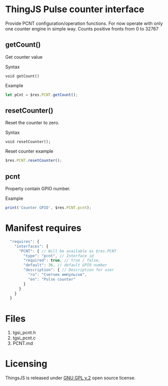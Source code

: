 # ThingJS Pulse counter interface

Provide PCNT configuration/operation functions.
For now operate with only one counter engine in simple way.
Counts positive fronts from 0 to 32767 

## getCount()
Get counter value

Syntax
```text
void getCount()
```
Example
```js
let pCnt = $res.PCNT.getCount();
```

## resetCounter()
Reset the counter to zero.

Syntax
```text
void resetCounter();
```

Reset counter example
```js
$res.PCNT.resetCounter();
```

## pcnt
Property contain GPIO number.

Example
```js
print('Counter GPIO', $res.PCNT.pcnt);
```

# Manifest requires
```js
  "requires": {
    "interfaces": {
      "PCNT": { // Will be available as $res.PCNT
        "type": "pcnt", // Interface id
        "required": true, // true / false,
        "default": 36, // default GPIO number
        "description": { // Description for user
          "ru": "Счетчик импульсов",
          "en": "Pulse counter"
        }
      }
    }
  }
```

# Files
1. tgsi_pcnt.h
2. tgsi_pcnt.c
2. PCNT.md

# Licensing

ThingsJS is released under
[GNU GPL v.2](http://www.gnu.org/licenses/old-licenses/gpl-2.0.html)
open source license.